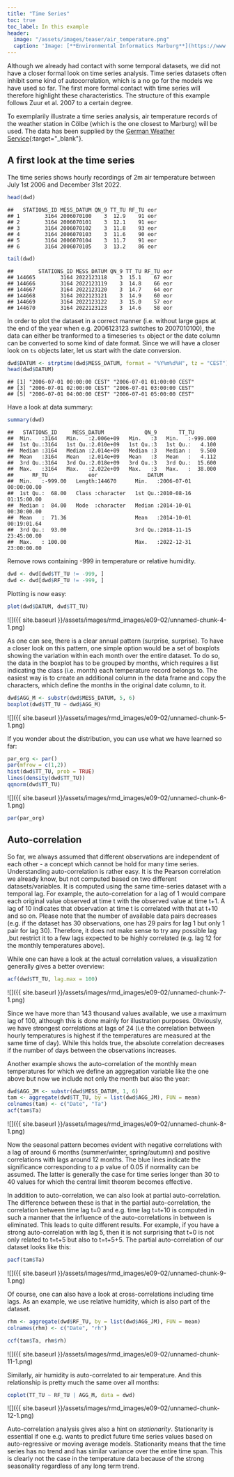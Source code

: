 ```yaml
---
title: "Time Series"
toc: true
toc_label: In this example
header:
  image: "/assets/images/teaser/air_temperature.png"
  caption: 'Image: [**Environmental Informatics Marburg**](https://www.uni-marburg.de/en/fb19/disciplines/physisch/environmentalinformatics)'
---
```



Although we already had contact with some temporal datasets, we did not have a closer formal look on time series analysis.
Time series datasets often inhibit some kind of autocorrelation, which is a no go for the models we have used so far.
The first more formal contact with time series will therefore highlight these characteristics. The structure of this example follows Zuur et al. 2007 to a certain degree.

To exemplarily illustrate a time series analysis, air temperature records of the weather station in Cölbe (which is the one closest to Marburg) will be used.
The data has been supplied by the [German Weather Service](https://opendata.dwd.de/climate_environment/CDC/observations_germany){:target="_blank"}.



## A first look at the time series
The time series shows hourly recordings of 2m air temperature between July 1st 2006 and December 31st 2022.

<!--
```{r, echo = FALSE}
path <- file.path(
    "/home/alex/Desktop/hiwi",
    "stundenwerte_TU_03164_20060701_20221231_hist",
    "produkt_tu_stunde_20060701_20221231_03164.txt"
)

dwd <- read.table(path, header = TRUE, sep = ";", dec = ".")
```
-->

```r
head(dwd)
```

```
##   STATIONS_ID MESS_DATUM QN_9 TT_TU RF_TU eor
## 1        3164 2006070100    3  12.9    91 eor
## 2        3164 2006070101    3  12.1    91 eor
## 3        3164 2006070102    3  11.8    93 eor
## 4        3164 2006070103    3  11.6    90 eor
## 5        3164 2006070104    3  11.7    91 eor
## 6        3164 2006070105    3  13.2    86 eor
```

```r
tail(dwd)
```

```
##        STATIONS_ID MESS_DATUM QN_9 TT_TU RF_TU eor
## 144665        3164 2022123118    3  15.1    67 eor
## 144666        3164 2022123119    3  14.8    66 eor
## 144667        3164 2022123120    3  14.7    64 eor
## 144668        3164 2022123121    3  14.9    60 eor
## 144669        3164 2022123122    3  15.0    57 eor
## 144670        3164 2022123123    3  14.6    58 eor
```

In order to plot the dataset in a correct manner (i.e. without large gaps at the end of the year when e.g. 2006123123 switches to 2007010100),
the data can either be tranformed to a timeseries ``ts`` object or the date column can be converted to some kind of date format.
Since we will have a closer look on ``ts`` objects later, let us start with the date conversion.

```r
dwd$DATUM <- strptime(dwd$MESS_DATUM, format = "%Y%m%d%H", tz = "CEST")
head(dwd$DATUM)
```

```
## [1] "2006-07-01 00:00:00 CEST" "2006-07-01 01:00:00 CEST"
## [3] "2006-07-01 02:00:00 CEST" "2006-07-01 03:00:00 CEST"
## [5] "2006-07-01 04:00:00 CEST" "2006-07-01 05:00:00 CEST"
```

Have a look at data summary:

```r
summary(dwd)
```

```
##   STATIONS_ID     MESS_DATUM             QN_9       TT_TU         
##  Min.   :3164   Min.   :2.006e+09   Min.   :3   Min.   :-999.000  
##  1st Qu.:3164   1st Qu.:2.010e+09   1st Qu.:3   1st Qu.:   4.100  
##  Median :3164   Median :2.014e+09   Median :3   Median :   9.500  
##  Mean   :3164   Mean   :2.014e+09   Mean   :3   Mean   :   4.112  
##  3rd Qu.:3164   3rd Qu.:2.018e+09   3rd Qu.:3   3rd Qu.:  15.600  
##  Max.   :3164   Max.   :2.022e+09   Max.   :3   Max.   :  38.000  
##      RF_TU             eor                DATUM                       
##  Min.   :-999.00   Length:144670      Min.   :2006-07-01 00:00:00.00  
##  1st Qu.:  68.00   Class :character   1st Qu.:2010-08-16 01:15:00.00  
##  Median :  84.00   Mode  :character   Median :2014-10-01 00:30:00.00  
##  Mean   :  71.36                      Mean   :2014-10-01 00:19:01.64  
##  3rd Qu.:  93.00                      3rd Qu.:2018-11-15 23:45:00.00  
##  Max.   : 100.00                      Max.   :2022-12-31 23:00:00.00
```

Remove rows containing -999 in temperature or relative humidity.

```r
dwd <- dwd[dwd$TT_TU != -999, ]
dwd <- dwd[dwd$RF_TU != -999, ]
```

Plotting is now easy:

```r
plot(dwd$DATUM, dwd$TT_TU)
```

![]({{ site.baseurl }}/assets/images/rmd_images/e09-02/unnamed-chunk-4-1.png)<!-- -->

As one can see, there is a clear annual pattern (surprise, surprise).
To have a closer look on this pattern, one simple option would be a set of boxplots showing the variation within each month over the entire dataset.
To do so, the data in the boxplot has to be grouped by months, which requires a list indicating the class (i.e. month) each temperature record belongs to.
The easiest way is to create an additional column in the data frame and copy the characters, which define the months in the original date column, to it.

```r
dwd$AGG_M <- substr(dwd$MESS_DATUM, 5, 6)
boxplot(dwd$TT_TU ~ dwd$AGG_M)
```

![]({{ site.baseurl }}/assets/images/rmd_images/e09-02/unnamed-chunk-5-1.png)<!-- -->

If you wonder about the distribution, you can use what we have learned so far:

```r
par_org <- par()
par(mfrow = c(1,2))
hist(dwd$TT_TU, prob = TRUE)
lines(density(dwd$TT_TU))
qqnorm(dwd$TT_TU)
```

![]({{ site.baseurl }}/assets/images/rmd_images/e09-02/unnamed-chunk-6-1.png)<!-- -->

```r
par(par_org)
```

## Auto-correlation
So far, we always assumed that different observations are independent of each other - a concept which cannot be hold for many time series.
Understanding auto-correlation is rather easy.
It is the Pearson correlation we already know, but not computed based on two different datasets/variables. It is computed using the same time-series dataset with a temporal lag.
For example, the auto-correlation for a lag of 1 would compare each original value observed at time t with the observed value at time t+1.
A lag of 10 indicates that observation at time t is correlated with that at t+10 and so on.
Please note that the number of available data pairs decreases (e.g. if the dataset has 30 observations, one has 29 pairs for lag 1 but only 1 pair for lag 30).
Therefore, it does not make sense to try any possible lag ,but restrict it to a few lags expected to be highly correlated (e.g. lag 12 for the monthly temperatures above).

While one can have a look at the actual correlation values, a visualization generally gives a better overview:

```r
acf(dwd$TT_TU, lag.max = 100)
```

![]({{ site.baseurl }}/assets/images/rmd_images/e09-02/unnamed-chunk-7-1.png)<!-- -->

Since we have more than 143 thousand values available, we use a maximum lag of 100, although this is done mainly for illustration purposes.
Obviously, we have strongest correlations at lags of 24 (i.e the correlation between hourly temperatures is highest if the temperatures are measured at the same time of day).
While this holds true, the absolute correlation decreases if the number of days between the observations increases.

Another example shows the auto-correlation of the monthly mean temperatures for which we define an aggregation variable like the one above but now we include not only the month but also the year:

```r
dwd$AGG_JM <- substr(dwd$MESS_DATUM, 1, 6)
tam <- aggregate(dwd$TT_TU, by = list(dwd$AGG_JM), FUN = mean)
colnames(tam) <- c("Date", "Ta")
acf(tam$Ta)
```

![]({{ site.baseurl }}/assets/images/rmd_images/e09-02/unnamed-chunk-8-1.png)<!-- -->

Now the seasonal pattern becomes evident with negative correlations with a lag of around 6 months (summer/winter, spring/autumn) and positive correlations with lags around 12 months.
The blue lines indicate the significance corresponding to a p value of 0.05 if normality can be assumed.
The latter is generally the case for time series longer than 30 to 40 values for which the central limit theorem becomes effective.

In addition to auto-correlation, we can also look at partial auto-correlation.
The difference between these is that in the partial auto-correlation, the correlation between time lag t=0 and e.g. time lag t=t+10 is computed in such a manner that the influence of the auto-correlations in between is eliminated.
This leads to quite different results.
For example, if you have a strong auto-correlation with lag 5, then it is not surprising that t=0 is not only related to t=t+5 but also to t=t+5+5.
The partial auto-correlation of our dataset looks like this:

```r
pacf(tam$Ta)
```

![]({{ site.baseurl }}/assets/images/rmd_images/e09-02/unnamed-chunk-9-1.png)<!-- -->


<!--
One can also use test statistics like a Box-Pierce or Ljung-Box test:

```r
Box.test(tam$Ta, lag = 10, type = "Box-Pierce")
```

```
##
## 	Box-Pierce test
##
## data:  tam$Ta
## X-squared = 378.96, df = 10, p-value < 2.2e-16
```

```r
Box.test(tam$Ta, lag = 10, type = "Ljung-Box")
```

```
##
## 	Box-Ljung test
##
## data:  tam$Ta
## X-squared = 403.41, df = 10, p-value < 2.2e-16
```

Both tests add up the correlation coefficients until the given lag and compare them to a theoretical distribution.
-->


Of course, one can also have a look at cross-correlations including time lags.
As an example, we use relative humidity, which is also part of the dataset.

```r
rhm <- aggregate(dwd$RF_TU, by = list(dwd$AGG_JM), FUN = mean)
colnames(rhm) <- c("Date", "rh")

ccf(tam$Ta, rhm$rh)
```

![]({{ site.baseurl }}/assets/images/rmd_images/e09-02/unnamed-chunk-11-1.png)<!-- -->

Similarly, air humidity is auto-correlated to air temperature.
And this relationship is pretty much the same over all months:

```r
coplot(TT_TU ~ RF_TU | AGG_M, data = dwd)
```

![]({{ site.baseurl }}/assets/images/rmd_images/e09-02/unnamed-chunk-12-1.png)<!-- -->

Auto-correlation analysis gives also a hint on _stationarity_. Stationarity is essential if one e.g. wants to predict future time series values based on auto-regressive or moving average models.
Stationarity means that the time series has no trend and has similar variance over the entire time span.
This is clearly not the case in the temperature data because of the strong seasonality regardless of any long term trend.

